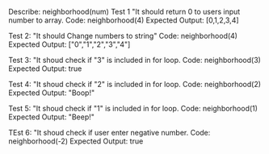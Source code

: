 Describe: neighborhood(num)
Test 1 "It should return 0 to users input number to array.
Code: neighborhood(4)
Expected Output: [0,1,2,3,4]

Test 2: "It should Change numbers to string" 
Code: neighborhood(4)
Expected Output: ["0","1","2","3","4"]

Test 3: "It shoud check if "3" is included in for loop.
Code: neighborhood(3)
Expected Output: true

Test 4: "It shoud check if "2" is included in for loop.
Code: neighborhood(2)
Expected Output: "Boop!"

Test 5: "It shoud check if "1" is included in for loop.
Code: neighborhood(1)
Expected Output: "Beep!"

TEst 6: "It shoud check if user enter negative number.
Code: neighborhood(-2)
Expected Output: true